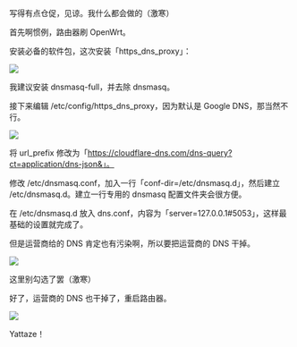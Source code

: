 写得有点仓促，见谅。我什么都会做的（激寒）

首先啊惯例，路由器刷 OpenWrt。

安装必备的软件包，这次安装「https_dns_proxy」：

![](https://img.vim-cn.com/c9/7195c7de398c9d85f0b352325dd21c4b7a74ab.png)

我建议安装 dnsmasq-full，并去除 dnsmasq。

接下来编辑 /etc/config/https_dns_proxy，因为默认是 Google DNS，那当然不行。

![](https://img.vim-cn.com/28/1f557fbcc1612cfea38cc763a8bdad4dd340c4.png)

将 url_prefix 修改为「https://cloudflare-dns.com/dns-query?ct=application/dns-json&」。

修改 /etc/dnsmasq.conf，加入一行「conf-dir=/etc/dnsmasq.d」，然后建立 /etc/dnsmasq.d。建立一行专用的 dnsmasq 配置文件夹会很方便。

在 /etc/dnsmasq.d 放入 dns.conf，内容为「server=127.0.0.1#5053」，这样最基础的设置就完成了。

但是运营商给的 DNS 肯定也有污染啊，所以要把运营商的 DNS 干掉。

![](https://img.vim-cn.com/c9/ac364466df8adf4b9f2abb52f193c4dd7da489.png)

这里别勾选了罢（激寒）

好了，运营商的 DNS 也干掉了，重启路由器。

![](https://img.vim-cn.com/6d/e7fbf6c771d9f8737f00f8be9aa48cbcad6e63.png)

Yattaze！
